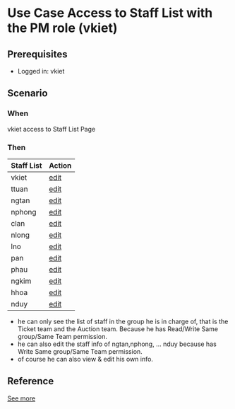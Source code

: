 # Use Case Access to Staff List with the PM role (vkiet)

## Prerequisites 
- Logged in: vkiet 

## Scenario 
### When
vkiet access to Staff List Page &nbsp;

### Then 
| Staff List | Action
| ---- | ---- |
| vkiet | [edit]() |
| ttuan | [edit]() |
| ngtan | [edit]() |
| nphong | [edit]() |
| clan | [edit]() |
| nlong | [edit]() |
| lno | [edit]() |
| pan | [edit]() |
| phau | [edit]() |
| ngkim | [edit]() |
| hhoa | [edit]() |
| nduy | [edit]() |

- he can only see the list of staff in the group he is in charge of, that is the Ticket team and the Auction team. Because he has Read/Write Same group/Same Team permission.
- he can also edit the staff info of ngtan,nphong, ... nduy because has Write Same group/Same Team permission. 
- of course he can also view & edit his own info.
## Reference 
[See more](d1_pms_role_group.md)
